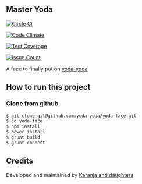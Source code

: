 ## Master Yoda

[![Circle CI](https://circleci.com/gh/yoda-yoda/yoda-face.svg?style=svg&circle-token=768d363eebabba53264fcb24298be9e0393b27fe)](https://circleci.com/gh/yoda-yoda/yoda-face)

[![Code Climate](https://codeclimate.com/github/yoda-yoda/yoda-face/badges/gpa.svg)](https://codeclimate.com/github/yoda-yoda/yoda-face)

[![Test Coverage](https://codeclimate.com/github/yoda-yoda/yoda-face/badges/coverage.svg)](https://codeclimate.com/github/yoda-yoda/yoda-face/coverage)

[![Issue Count](https://codeclimate.com/github/yoda-yoda/yoda-face/badges/issue_count.svg)](https://codeclimate.com/github/yoda-yoda/yoda-face)


A face to finally put on [yoda-yoda](http://karanja.co)

## How to run this project
### Clone from github
```bash
$ git clone git@github.com:yoda-yoda/yoda-face.git
$ cd yoda-face
$ npm install
$ bower install
$ grunt build
$ grunt connect
```

## Credits
Developed and maintained by [Karanja and daughters](http://karanja.co)
